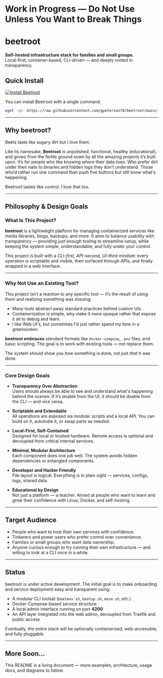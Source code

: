 # Work in Progress — Do Not Use Unless You Want to Break Things

# beetroot
**Self-hosted infrastructure stack for families and small groups.**  
Local-first, container-based, CLI-driven — and deeply rooted in transparency.

## Quick Install

[![Install Beetroot](https://img.shields.io/badge/install-beetroot-brightgreen)](https://raw.githubusercontent.com/gpeterson78/beetroot/main/install.sh)

You can install Beetroot with a single command:

```bash
wget -qO- https://raw.githubusercontent.com/gpeterson78/beetroot/main/install.sh | bash
```

---

## Why beetroot?

Beets taste like sugary dirt but I love them.  

Like its namesake, **Beetroot** is unpolished, functional, healthy (educational), and grows from the fertile ground sown by all the amazing projects it’s built upon.  It’s for people who like knowing where their data lives.  Who prefer dirt under their nails to binaries and hidden logs they don’t understand.  Those who’d rather run one command than push five buttons but still know what's happening.

Beetroot tastes like control. I love that too.

---

## Philosophy & Design Goals

### What Is This Project?

**beetroot** is a lightweight platform for managing containerized services like media libraries, blogs, backups, and more. It aims to balance usability with transparency — providing just enough tooling to streamline setup, while keeping the system simple, understandable, and fully under your control.

This project is built with a *CLI-first, API-second, UI-third* mindset: every operation is scriptable and visible, then surfaced through APIs, and finally wrapped in a web interface.

---

### Why Not Use an Existing Tool?

This project isn’t a reaction to any specific tool — it’s the result of *using* them and realizing something was missing:

- Many tools abstract away standard practices behind custom UIs.
- Containerization is simple, why make it more opaque rather that expose it all to debug and learn.
- I like Web UI's, but sometimes I'd just rather spend my time in a greenscreen.

**beetroot embraces** standard formats like `docker-compose`, `.env` files, and basic scripting. The goal is to work *with* existing tools — not replace them.

The system should show you *how* something is done, not just *that* it was done.

---

### Core Design Goals

- **Transparency Over Abstraction**  
  Users should always be able to see and understand what's happening behind the scenes. If it’s doable from the UI, it should be doable from the CLI — and vice versa.

- **Scriptable and Extendable**  
  All operations are exposed via modular scripts and a local API. You can build on it, automate it, or swap parts as needed.

- **Local-First, Self-Contained**  
  Designed for local or trusted hardware. Remote access is optional and decoupled from critical internal services.

- **Minimal, Modular Architecture**  
  Each component does one job well. The system avoids hidden dependencies or entangled components.

- **Developer and Hacker Friendly**  
  File layout is logical. Everything is in plain sight — services, configs, logs, shared data.

- **Educational by Design**  
  Not just a platform — a teacher. Aimed at people who want to learn and grow their confidence with Linux, Docker, and self-hosting.

---

## Target Audience

- People who want to host their own services with confidence.
- Tinkerers and power users who prefer control over convenience.
- Families or small groups who want data ownership.
- Anyone curious enough to try running their own infrastructure — and willing to look at a CLI once in a while.

---

## Status

beetroot is under active development. The initial goal is to make onboarding and service deployment easy and transparent using:

- A modular CLI toolset (`beetenv.sh`, `beetup.sh`, `mose.sh`, etc.)
- Docker Compose-based service structure
- A local admin interface running on port **4200**
- An API layer integrated into the web admin, decoupled from Traefik and public access

Eventually, the entire stack will be optionally containerized, web-accessible, and fully pluggable.

---

## More Soon…

This README is a living document — more examples, architecture, usage docs, and diagrams to follow.